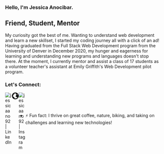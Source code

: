 ### Hello, I'm Jessica Anocibar.

## Friend, Student, Mentor

My curiosity got the best of me. Wanting to understand web development and learn a new skillset, I started my coding journey all with a click of an ad! Having graduated from the Full Stack Web Development program from the University of Denver in December 2020, my hunger and eagerness for learning and understanding new programs and languages doesn't stop there. At the moment, I currently mentor and assist a class of 17 students as a volunteer teacher's assistant at Emily Griffith's Web Development pilot program.

### Let's Connect:
[<img align="left" alt="jessicaano92 | LinkedIn" width="22px" src="https://cdn.jsdelivr.net/npm/simple-icons@v3/icons/linkedin.svg" />][linkedin]
[<img align="left" alt="jessicaano92" width="22px" src="https://raw.githubusercontent.com/iconic/open-iconic/master/svg/globe.svg">][website]
[<img align="left" alt="jessicaano92 | Instagram" width="22px" src="https://cdn.jsdelivr.net/npm/simple-icons@v3/icons/instagram.svg">][instagram]

<br />
<br />
<br />


- ⚡ Fun fact: I thrive on great coffee, nature, biking, and taking on challenges and learning new technologies! 

<br />



[linkedin]: https://www.linkedin.com/in/jessica-anocibar/
[website]: https://jessica-anocibar-portfolio.netlify.app/
[instagram]: https://www.instagram.com/jessica.anocibar/
